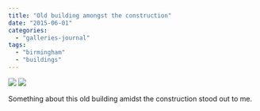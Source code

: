 ```yaml
---
title: "Old building amongst the construction"
date: "2015-06-01"
categories: 
  - "galleries-journal"
tags: 
  - "birmingham"
  - "buildings"
---
```


[![](images/Old-building-amongst-the-construction-scaled-1.jpeg)](images/Old-building-amongst-the-construction-scaled-1.jpeg)
[![](images/Old-building-amongst-the-construction-scaled-1.jpeg)](images/Old-building-amongst-the-construction-scaled-1.jpeg)

Something about this old building amidst the construction stood out to me.
